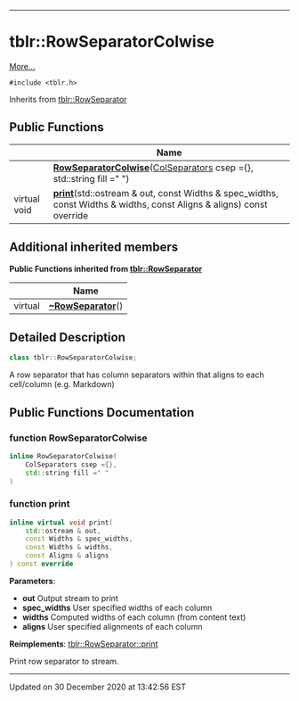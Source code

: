 ---

# tblr::RowSeparatorColwise




 [More...](#detailed-description)


`#include <tblr.h>`


Inherits from [tblr::RowSeparator](api/Classes/classtblr_1_1_row_separator.md)











## Public Functions

|                | Name           |
| -------------- | -------------- |
|  | **[RowSeparatorColwise](api/Classes/classtblr_1_1_row_separator_colwise.md#function-rowseparatorcolwise)**([ColSeparators](api/Classes/structtblr_1_1_col_separators.md) csep ={}, std::string fill =" ")  |
| virtual void | **[print](api/Classes/classtblr_1_1_row_separator_colwise.md#function-print)**(std::ostream & out, const Widths & spec_widths, const Widths & widths, const Aligns & aligns) const override  |






## Additional inherited members










**Public Functions inherited from [tblr::RowSeparator](api/Classes/classtblr_1_1_row_separator.md)**

|                | Name           |
| -------------- | -------------- |
| virtual  | **[~RowSeparator](api/Classes/classtblr_1_1_row_separator.md#function-~rowseparator)**()  |







## Detailed Description

```cpp
class tblr::RowSeparatorColwise;
```



























A row separator that has column separators within that aligns to each cell/column (e.g. Markdown) 









## Public Functions Documentation

### function RowSeparatorColwise

```cpp
inline RowSeparatorColwise(
    ColSeparators csep ={},
    std::string fill =" "
)
```





























### function print

```cpp
inline virtual void print(
    std::ostream & out,
    const Widths & spec_widths,
    const Widths & widths,
    const Aligns & aligns
) const override
```


**Parameters**: 

  * **out** Output stream to print 
  * **spec_widths** User specified widths of each column 
  * **widths** Computed widths of each column (from content text) 
  * **aligns** User specified alignments of each column 

























**Reimplements**: [tblr::RowSeparator::print](api/Classes/classtblr_1_1_row_separator.md#function-print)


Print row separator to stream. 








-------------------------------

Updated on 30 December 2020 at 13:42:56 EST